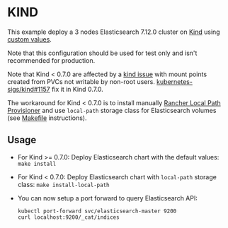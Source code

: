 # KIND

This example deploy a 3 nodes Elasticsearch 7.12.0 cluster on [Kind][]
using [custom values][].

Note that this configuration should be used for test only and isn't recommended
for production.

Note that Kind < 0.7.0 are affected by a [kind issue][] with mount points
created from PVCs not writable by non-root users. [kubernetes-sigs/kind#1157][]
fix it in Kind 0.7.0.

The workaround for Kind < 0.7.0 is to install manually
[Rancher Local Path Provisioner][] and use `local-path` storage class for
Elasticsearch volumes (see [Makefile][] instructions).


## Usage

* For Kind >= 0.7.0: Deploy Elasticsearch chart with the default values: `make install`
* For Kind < 0.7.0: Deploy Elasticsearch chart with `local-path` storage class: `make install-local-path`

* You can now setup a port forward to query Elasticsearch API:

  ```
  kubectl port-forward svc/elasticsearch-master 9200
  curl localhost:9200/_cat/indices
  ```


[custom values]: https://github.com/elastic/helm-charts/blob/7.12/elasticsearch/examples/kubernetes-kind/values.yaml
[kind]: https://kind.sigs.k8s.io/
[kind issue]: https://github.com/kubernetes-sigs/kind/issues/830
[kubernetes-sigs/kind#1157]: https://github.com/kubernetes-sigs/kind/pull/1157
[rancher local path provisioner]: https://github.com/rancher/local-path-provisioner
[Makefile]: https://github.com/elastic/helm-charts/blob/7.12/elasticsearch/examples/kubernetes-kind/Makefile#L5
